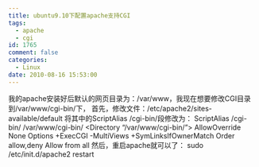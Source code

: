 ```yaml
---
title: ubuntu9.10下配置apache支持CGI
tags:
  - apache
  - cgi
id: 1765
comment: false
categories:
  - Linux
date: 2010-08-16 15:53:00
---
```


我的apache安装好后默认的网页目录为：/var/www，我现在想要修改CGI目录到/var/www/cgi-bin/下，
首先，修改文件：/etc/apache2/sites-available/default
将其中的ScriptAlias /cgi-bin/段修改为：
ScriptAlias /cgi-bin/ /var/www/cgi-bin/
<Directory “/var/www/cgi-bin/”>
AllowOverride None
Options +ExecCGI -MultiViews +SymLinksIfOwnerMatch
Order allow,deny
Allow from all
</Directory>
然后，重启apache就可以了：
sudo /etc/init.d/apache2 restart